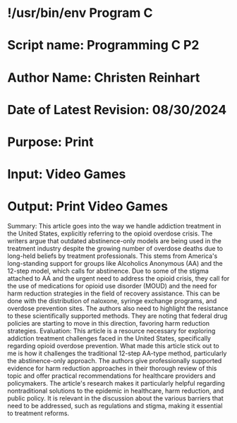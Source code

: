 # !/usr/bin/env Program C
# Script name: Programming C P2
# Author Name: Christen Reinhart
# Date of Latest Revision: 08/30/2024
# Purpose: Print
# Input: Video Games
# Output: Print Video Games

Summary: This article goes into the way we handle addiction treatment in the United States, explicitly referring to the opioid overdose crisis. The writers argue that outdated abstinence-only models are being used in the treatment industry despite the growing number of overdose deaths due to long-held beliefs by treatment professionals. This stems from America's long-standing support for groups like Alcoholics Anonymous (AA) and the 12-step model, which calls for abstinence. Due to some of the stigma attached to AA and the urgent need to address the opioid crisis, they call for the use of medications for opioid use disorder (MOUD) and the need for harm reduction strategies in the field of recovery assistance. This can be done with the distribution of naloxone, syringe exchange programs, and overdose prevention sites. The authors also need to highlight the resistance to these scientifically supported methods. They are noting that federal drug policies are starting to move in this direction, favoring harm reduction strategies.
Evaluation: This article is a resource necessary for exploring addiction treatment challenges faced in the United States, specifically regarding opioid overdose prevention. What made this article stick out to me is how it challenges the traditional 12-step AA-type method, particularly the abstinence-only approach. The authors give professionally supported evidence for harm reduction approaches in their thorough review of this topic and offer practical recommendations for healthcare providers and policymakers. The article's research makes it particularly helpful regarding nontraditional solutions to the epidemic in healthcare, harm reduction, and public policy. It is relevant in the discussion about the various barriers that need to be addressed, such as regulations and stigma, making it essential to treatment reforms.

